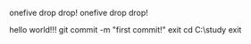 onefive drop drop!
onefive drop drop!




hello world!!!
git commit -m "first commit!"
exit
cd C:\study
exit



